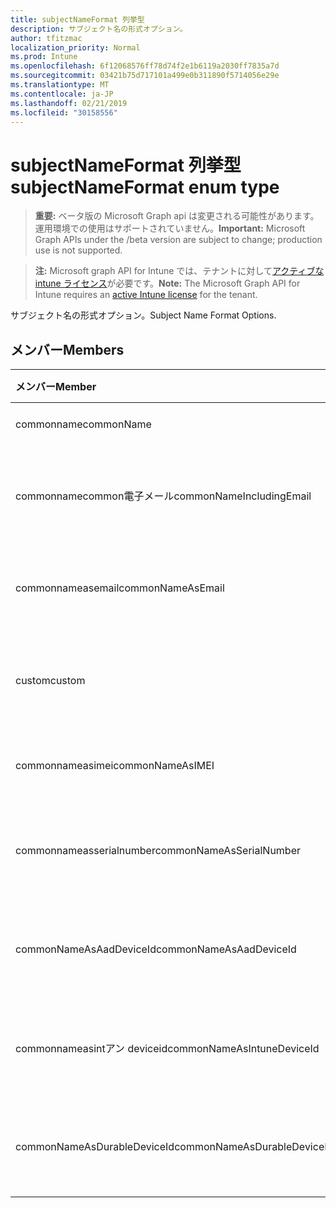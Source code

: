 ```yaml
---
title: subjectNameFormat 列挙型
description: サブジェクト名の形式オプション。
author: tfitzmac
localization_priority: Normal
ms.prod: Intune
ms.openlocfilehash: 6f12068576ff78d74f2e1b6119a2030ff7835a7d
ms.sourcegitcommit: 03421b75d717101a499e0b311890f5714056e29e
ms.translationtype: MT
ms.contentlocale: ja-JP
ms.lasthandoff: 02/21/2019
ms.locfileid: "30158556"
---
```

# <a name="subjectnameformat-enum-type"></a><span data-ttu-id="a6fc5-103">subjectNameFormat 列挙型</span><span class="sxs-lookup"><span data-stu-id="a6fc5-103">subjectNameFormat enum type</span></span>

> <span data-ttu-id="a6fc5-104">**重要:** ベータ版の Microsoft Graph api は変更される可能性があります。運用環境での使用はサポートされていません。</span><span class="sxs-lookup"><span data-stu-id="a6fc5-104">**Important:** Microsoft Graph APIs under the /beta version are subject to change; production use is not supported.</span></span>

> <span data-ttu-id="a6fc5-105">**注:** Microsoft graph API for Intune では、テナントに対して[アクティブな intune ライセンス](https://go.microsoft.com/fwlink/?linkid=839381)が必要です。</span><span class="sxs-lookup"><span data-stu-id="a6fc5-105">**Note:** The Microsoft Graph API for Intune requires an [active Intune license](https://go.microsoft.com/fwlink/?linkid=839381) for the tenant.</span></span>

<span data-ttu-id="a6fc5-106">サブジェクト名の形式オプション。</span><span class="sxs-lookup"><span data-stu-id="a6fc5-106">Subject Name Format Options.</span></span>

## <a name="members"></a><span data-ttu-id="a6fc5-107">メンバー</span><span class="sxs-lookup"><span data-stu-id="a6fc5-107">Members</span></span>
|<span data-ttu-id="a6fc5-108">メンバー</span><span class="sxs-lookup"><span data-stu-id="a6fc5-108">Member</span></span>|<span data-ttu-id="a6fc5-109">値</span><span class="sxs-lookup"><span data-stu-id="a6fc5-109">Value</span></span>|<span data-ttu-id="a6fc5-110">説明</span><span class="sxs-lookup"><span data-stu-id="a6fc5-110">Description</span></span>|
|:---|:---|:---|
|<span data-ttu-id="a6fc5-111">commonname</span><span class="sxs-lookup"><span data-stu-id="a6fc5-111">commonName</span></span>|<span data-ttu-id="a6fc5-112">.0</span><span class="sxs-lookup"><span data-stu-id="a6fc5-112">0</span></span>|<span data-ttu-id="a6fc5-113">共通名。</span><span class="sxs-lookup"><span data-stu-id="a6fc5-113">Common name.</span></span>|
|<span data-ttu-id="a6fc5-114">commonnamecommon電子メール</span><span class="sxs-lookup"><span data-stu-id="a6fc5-114">commonNameIncludingEmail</span></span>|<span data-ttu-id="a6fc5-115">1-d</span><span class="sxs-lookup"><span data-stu-id="a6fc5-115">1</span></span>|<span data-ttu-id="a6fc5-116">電子メールを含む共通名。</span><span class="sxs-lookup"><span data-stu-id="a6fc5-116">Common Name Including Email.</span></span>|
|<span data-ttu-id="a6fc5-117">commonnameasemail</span><span class="sxs-lookup"><span data-stu-id="a6fc5-117">commonNameAsEmail</span></span>|<span data-ttu-id="a6fc5-118">pbm-2</span><span class="sxs-lookup"><span data-stu-id="a6fc5-118">2</span></span>|<span data-ttu-id="a6fc5-119">電子メールとしての共通名。</span><span class="sxs-lookup"><span data-stu-id="a6fc5-119">Common Name As Email.</span></span>|
|<span data-ttu-id="a6fc5-120">custom</span><span class="sxs-lookup"><span data-stu-id="a6fc5-120">custom</span></span>|<span data-ttu-id="a6fc5-121">1/3</span><span class="sxs-lookup"><span data-stu-id="a6fc5-121">3</span></span>|<span data-ttu-id="a6fc5-122">カスタムサブジェクト名の形式。</span><span class="sxs-lookup"><span data-stu-id="a6fc5-122">Custom subject name format.</span></span>|
|<span data-ttu-id="a6fc5-123">commonnameasimei</span><span class="sxs-lookup"><span data-stu-id="a6fc5-123">commonNameAsIMEI</span></span>|<span data-ttu-id="a6fc5-124">5</span><span class="sxs-lookup"><span data-stu-id="a6fc5-124">5</span></span>|<span data-ttu-id="a6fc5-125">IMEI としての共通名。</span><span class="sxs-lookup"><span data-stu-id="a6fc5-125">Common Name As IMEI.</span></span>|
|<span data-ttu-id="a6fc5-126">commonnameasserialnumber</span><span class="sxs-lookup"><span data-stu-id="a6fc5-126">commonNameAsSerialNumber</span></span>|<span data-ttu-id="a6fc5-127">シックス</span><span class="sxs-lookup"><span data-stu-id="a6fc5-127">6</span></span>|<span data-ttu-id="a6fc5-128">シリアル番号としての共通名。</span><span class="sxs-lookup"><span data-stu-id="a6fc5-128">Common Name As Serial Number.</span></span>|
|<span data-ttu-id="a6fc5-129">commonNameAsAadDeviceId</span><span class="sxs-lookup"><span data-stu-id="a6fc5-129">commonNameAsAadDeviceId</span></span>|<span data-ttu-id="a6fc5-130">7</span><span class="sxs-lookup"><span data-stu-id="a6fc5-130">7</span></span>|<span data-ttu-id="a6fc5-131">シリアル番号としての共通名。</span><span class="sxs-lookup"><span data-stu-id="a6fc5-131">Common Name As Serial Number.</span></span>|
|<span data-ttu-id="a6fc5-132">commonnameasintアン deviceid</span><span class="sxs-lookup"><span data-stu-id="a6fc5-132">commonNameAsIntuneDeviceId</span></span>|<span data-ttu-id="a6fc5-133">~</span><span class="sxs-lookup"><span data-stu-id="a6fc5-133">8</span></span>|<span data-ttu-id="a6fc5-134">シリアル番号としての共通名。</span><span class="sxs-lookup"><span data-stu-id="a6fc5-134">Common Name As Serial Number.</span></span>|
|<span data-ttu-id="a6fc5-135">commonNameAsDurableDeviceId</span><span class="sxs-lookup"><span data-stu-id="a6fc5-135">commonNameAsDurableDeviceId</span></span>|<span data-ttu-id="a6fc5-136">i-9</span><span class="sxs-lookup"><span data-stu-id="a6fc5-136">9</span></span>|<span data-ttu-id="a6fc5-137">シリアル番号としての共通名。</span><span class="sxs-lookup"><span data-stu-id="a6fc5-137">Common Name As Serial Number.</span></span>|




